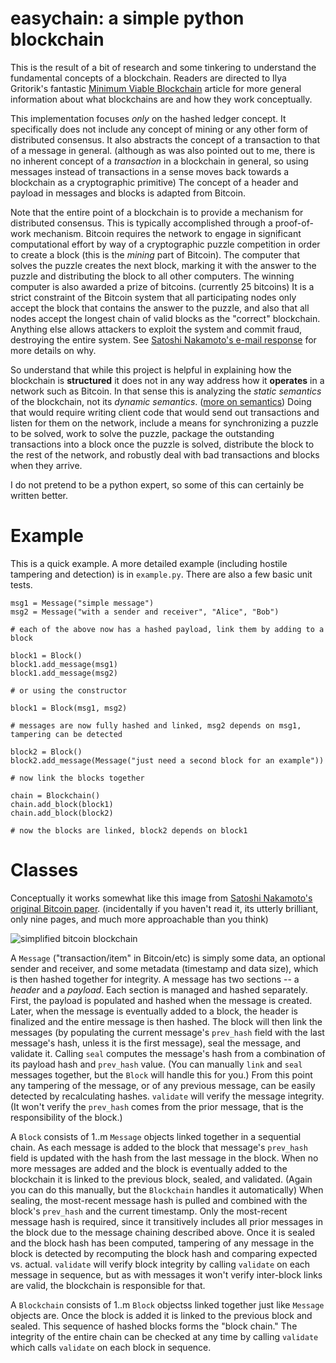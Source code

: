 # easychain: a simple python blockchain

This is the result of a bit of research and some tinkering to understand the fundamental concepts of a blockchain. Readers are directed to Ilya Gritorik's fantastic [Minimum Viable Blockchain](https://www.igvita.com/2014/05/05/minimum-viable-block-chain/) article for more general information about what blockchains are and how they work conceptually.

This implementation focuses *only* on the hashed ledger concept. It specifically does not include any concept of mining or any other form of 
distributed consensus. It also abstracts the concept of a transaction to that of a message in general. (although as was also pointed out to me, there is no inherent concept of a *transaction* in a blockchain in general, so using messages instead of transactions in a sense moves back towards a blockchain as a cryptographic primitive) The concept of a header and payload in messages and blocks is adapted from Bitcoin.

Note that the entire point of a blockchain is to provide a mechanism for distributed consensus. This is typically accomplished through a proof-of-work mechanism. Bitcoin requires the network to engage in significant computational effort by way of a cryptographic puzzle competition in order to create a block (this is the *mining* part of Bitcoin). The computer that solves the puzzle creates the next block, marking it with the answer to the puzzle and distributing the block to all other computers. The winning computer is also awarded a prize of bitcoins. (currently 25 bitcoins) It is a strict constraint of the Bitcoin system that all participating nodes only accept the block that contains the answer to the puzzle, and also that all nodes accept the longest chain of valid blocks as the "correct" blockchain. Anything else allows attackers to exploit the system and commit fraud, destroying the entire system. See [Satoshi Nakamoto's e-mail response](http://satoshi.nakamotoinstitute.org/emails/cryptography/6/) for more details on why.

So understand that while this project is helpful in explaining how the blockchain is **structured** it does not in any way address how it **operates** in a network such as Bitcoin. In that sense this is analyzing the *static semantics* of the blockchain, not its *dynamic semantics*. ([more on semantics](http://cs.lmu.edu/~ray/notes/plspec/)) Doing that would require writing client code that would send out transactions and listen for them on the network, include a means for synchronizing a puzzle to be solved, work to solve the puzzle, package the outstanding transactions into a block once the puzzle is solved, distribute the block to the rest of the network, and robustly deal with bad transactions and blocks when they arrive.

I do not pretend to be a python expert, so some of this can certainly be written better.

# Example

This is a quick example. A more detailed example (including hostile tampering and detection) is in `example.py`. There are also a few basic unit tests.

    msg1 = Message("simple message")
    msg2 = Message("with a sender and receiver", "Alice", "Bob")
    
    # each of the above now has a hashed payload, link them by adding to a block

    block1 = Block()
    block1.add_message(msg1)
    block1.add_message(msg2)

    # or using the constructor

    block1 = Block(msg1, msg2)

    # messages are now fully hashed and linked, msg2 depends on msg1, tampering can be detected

    block2 = Block()
    block2.add_message(Message("just need a second block for an example"))

    # now link the blocks together

    chain = Blockchain()
    chain.add_block(block1)
    chain.add_block(block2)

    # now the blocks are linked, block2 depends on block1

# Classes

Conceptually it works somewhat like this image from [Satoshi Nakamoto's original Bitcoin paper](https://bitcoin.org/bitcoin.pdf). (incidentally if you haven't read it, its utterly brilliant, only nine pages, and much more approachable than you think)

![simplified bitcoin blockchain](https://i.imgur.com/hZObTJN.png)

A `Message` ("transaction/item" in Bitcoin/etc) is simply some data, an optional sender and receiver, and some metadata (timestamp and data size), which is then hashed together for integrity. A message has two sections -- a *header* and a *payload*. Each section is managed and hashed separately. First, the payload is populated and hashed when the message is created. Later, when the message is eventually added to a block, the header is finalized and the entire message is then hashed. The block will then link the messages (by populating the current message's `prev_hash` field with the last message's hash, unless it is the first message), seal the message, and validate it. Calling `seal` computes the message's hash from a combination of its payload hash and `prev_hash` value. (You can manually `link` and `seal` messages together, but the `Block` will handle this for you.) From this point any tampering of the message, or of any previous message, can be easily detected by recalculating hashes. `validate` will verify the message integrity. (It won't verify the `prev_hash` comes from the prior message, that is the responsibility of the block.)

A `Block` consists of 1..m `Message` objects linked together in a sequential chain. As each message is added to the block that message's `prev_hash` field is updated with the hash from the last message in the block. When no more messages are added and the block is eventually added to the blockchain it is linked to the previous block, sealed, and validated. (Again you can do this manually, but the `Blockchain` handles it automatically) When sealing, the most-recent message hash is pulled and combined with the block's `prev_hash` and the current timestamp. Only the most-recent message hash is required, since it transitively includes all prior messages in the block due to the message chaining described above. Once it is sealed and the block hash has been computed, tampering of any message in the block is detected by recomputing the block hash and comparing expected vs. actual. `validate` will verify block integrity by calling `validate` on each message in sequence, but as with messages it won't verify inter-block links are valid, the blockchain is responsible for that.

A `Blockchain` consists of 1..m `Block` objectss linked together just like `Message` objects are. Once the block is added it is linked to the previous block and sealed. This sequence of hashed blocks forms the "block chain." The integrity of the entire chain can be checked at any time by calling `validate` which calls `validate` on each block in sequence.